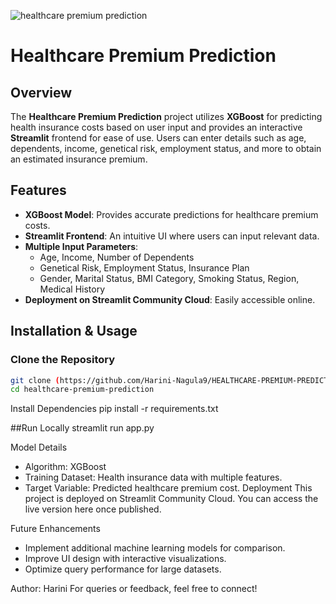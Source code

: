 ![healthcare premium prediction](https://github.com/user-attachments/assets/7a4536af-c80b-49c4-a1c7-da981fa7bb6b)
# Healthcare Premium Prediction

## Overview
The **Healthcare Premium Prediction** project utilizes **XGBoost** for predicting health insurance costs based on user input and provides an interactive **Streamlit** frontend for ease of use. Users can enter details such as age, dependents, income, genetical risk, employment status, and more to obtain an estimated insurance premium.

## Features
- **XGBoost Model**: Provides accurate predictions for healthcare premium costs.
- **Streamlit Frontend**: An intuitive UI where users can input relevant data.
- **Multiple Input Parameters**:
  - Age, Income, Number of Dependents
  - Genetical Risk, Employment Status, Insurance Plan
  - Gender, Marital Status, BMI Category, Smoking Status, Region, Medical History
- **Deployment on Streamlit Community Cloud**: Easily accessible online.

## Installation & Usage
### Clone the Repository
```bash
git clone (https://github.com/Harini-Nagula9/HEALTHCARE-PREMIUM-PREDICTION.git)
cd healthcare-premium-prediction
```
Install Dependencies
pip install -r requirements.txt


##Run Locally
streamlit run app.py

Model Details
- Algorithm: XGBoost
- Training Dataset: Health insurance data with multiple features.
- Target Variable: Predicted healthcare premium cost.
Deployment
This project is deployed on Streamlit Community Cloud. You can access the live version here once published.

Future Enhancements
- Implement additional machine learning models for comparison.
- Improve UI design with interactive visualizations.
- Optimize query performance for large datasets.


Author:
Harini
For queries or feedback, feel free to connect!

